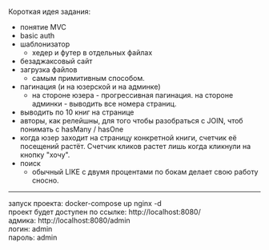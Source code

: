 Короткая идея задания:
* понятие MVC
* basic auth
* шаблонизатор 
  * хедер и футер в отдельных файлах
* безаджаксовый сайт
* загрузка файлов
  * самым примитивным способом.
* пагинация (и на юзерской и на админке)
  * на стороне юзера - прогрессивная пагинация. на стороне админки - выводить все номера страниц.
* выводить по 10 книг на странице
* авторы, как релейшны, для того чтобы разобраться с JOIN, чтоб понимать с hasMany / hasOne
*  когда юзер заходит на страницу конкретной книги, счетчик её посещений растёт.
   Счетчик кликов растет лишь когда кликнули на кнопку "хочу".
* поиск
  * обычный LIKE с двумя процентами по бокам делает свою работу сносно. 

---

запуск проекта: docker-compose up nginx -d  
проект будет доступен по ссылке: http://localhost:8080/  
адмика: http://localhost:8080/admin  
логин: admin  
пароль: admin  